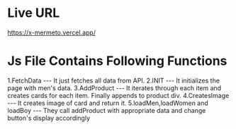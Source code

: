# Live URL
https://x-mermeto.vercel.app/

# Js File Contains Following Functions
1.FetchData --- It just fetches all data from API.
2.INIT --- It initializes the page with men's data. 
3.AddProduct --- It iterates through each item and creates cards for each item. Finally appends to product div.
4.CreatesImage --- It creates image of card and return it.
5.loadMen,loadWomen and loadBoy --- They call addProduct with appropriate data and change button's display accordingly
